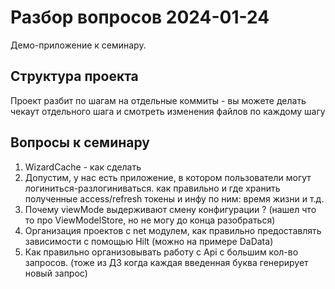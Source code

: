 # Разбор вопросов 2024-01-24
Демо-приложение к семинару.

## Структура проекта
Проект разбит по шагам на отдельные коммиты - вы можете делать чекаут отдельного
шага и смотреть изменения файлов по каждому шагу

## Вопросы к семинару

1. WizardCache - как сделать
2. Допустим, у нас есть приложение, в котором пользователи могут логиниться-разлогиниваться. как правильно и где хранить полученные access/refresh токены и инфу 
   по ним: время жизни и т.д.
3. Почему viewMode выдерживают смену конфигурации ? (нашел что то про ViewModelStore, но не могу до конца разобраться)
4. Организация проектов с net модулем, как правильно предоставлять зависимости с помощью Hilt (можно на примере DaData)
5. Как правильно организовывать работу с Api с большим кол-во запросов. (тоже из ДЗ когда каждая введенная буква генерирует новый запрос)


